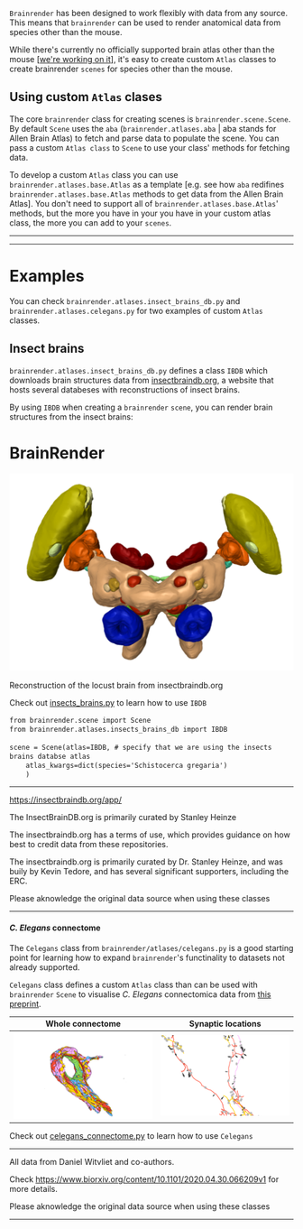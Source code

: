 `Brainrender` has been designed to work flexibly with data from any source. This means that `brainrender` can be used to render anatomical data from species other than the mouse. 

While there's currently no officially supported brain atlas other than the mouse [[we're working on it](https://github.com/brainglobe/brainglobe)], it's easy to create custom `Atlas` classes to create brainrender `scenes` for species other than the mouse. 

## Using custom  `Atlas` clases
The core `brainrender` class for creating scenes is `brainrender.scene.Scene`. By default `Scene` uses the `aba` (`brainrender.atlases.aba` | aba stands for Allen Brain Atlas) to fetch and parse data to populate the scene. 
You can pass a custom `Atlas class` to `Scene` to use your class' methods for fetching data.

To develop a custom `Atlas` class you can use `brainrender.atlases.base.Atlas` as a template [e.g. see how `aba` redifines `brainrender.atlases.base.Atlas` methods to get data from the Allen Brain Atlas]. You don't need to support all of `brainrender.atlases.base.Atlas`' methods, but the more you have in your you have in your custom atlas class, the more you can add to your `scenes`.


---------
----------------------------------------------------------------


# Examples
You can check `brainrender.atlases.insect_brains_db.py` and `brainrender.atlases.celegans.py` for two examples of custom `Atlas` classes. 



## Insect brains
`brainrender.atlases.insect_brains_db.py` defines a class `IBDB` which downloads brain structures data from [insectbraindb.org]( https://insectbraindb.org/app/), a website that hosts several databeses with reconstructions of insect brains.

By using `IBDB` when creating a `brainrender` `scene`, you can render brain structures from the insect brains:

# BrainRender
<p align="center">
  <img width="600" src="../Docs/Media/locust.png">
  <p>Reconstruction of the locust brain from insectbraindb.org</p>
</p>



Check out [insects_brains.py](Examples/custom_atlases/insects_brains.py) to learn how to use `IBDB`

```
from brainrender.scene import Scene
from brainrender.atlases.insects_brains_db import IBDB

scene = Scene(atlas=IBDB, # specify that we are using the insects brains databse atlas
    atlas_kwargs=dict(species='Schistocerca gregaria')
    )
```

------------
https://insectbraindb.org/app/

The InsectBrainDB.org is primarily curated by Stanley Heinze

The insectbraindb.org has a terms of use, which provides guidance on how best to credit data from these repositories. 

The insectbraindb.org is primarily curated by Dr. Stanley Heinze, and 
was buily by Kevin Tedore, and has several significant supporters, including the ERC.

Please aknowledge the original data source when using these classes

---------


#### *C. Elegans* connectome
The `Celegans` class from `brainrender/atlases/celegans.py` is a good starting point
for learning how to expand `brainrender`'s functinality to datasets not already supported. 

`Celegans` class defines a custom `Atlas` class than can be used with `brainrender` `Scene` to visualise
*C. Elegans* connectomica data from [this preprint](https://www.biorxiv.org/content/10.1101/2020.04.30.066209v1).


Whole connectome             |  Synaptic locations
:-------------------------:|:-------------------------:
![](../Docs/Media/celegans_connectome.png) |  ![](../Docs/Media/celegans_synapses.png)



Check out [celegans_connectome.py](Examples/custom_atlases/celegans_connectome.py) to learn how to use `Celegans`


----------------------------------------------------------------
All data from Daniel Witvliet and co-authors.

Check https://www.biorxiv.org/content/10.1101/2020.04.30.066209v1 
for more details.

Please aknowledge the original data source when using these classes

-------------